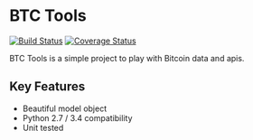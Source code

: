# BTC Tools

[![Build Status](https://travis-ci.org/thibault/btctools.svg)](https://travis-ci.org/thibault/btctools) [![Coverage Status](https://coveralls.io/repos/thibault/btctools/badge.png)](https://coveralls.io/r/thibault/btctools)

BTC Tools is a simple project to play with Bitcoin data and apis.

## Key Features

 * Beautiful model object
 * Python 2.7 / 3.4 compatibility
 * Unit tested
